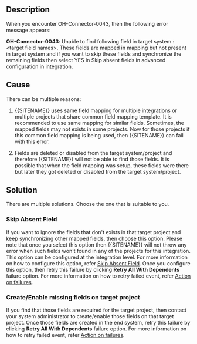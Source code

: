 ## Description

When you encounter OH-Connector-0043, then the following error message appears:

**OH-Connector-0043**: Unable to find following field in target system : &lt;target field names&gt;. These fields are mapped in mapping but not present in target system and if you want to skip these fields and synchronize the remaining fields then select YES in Skip absent fields in advanced configuration in integration.

## Cause

There can be multiple reasons:

1. {{SITENAME}} uses same field mapping for multiple integrations or multiple projects that share common field mapping template. It is recommended to use same mapping for similar fields. Sometimes, the mapped fields may not exists in some projects. Now for those projects if this common field mapping is being used, then {{SITENAME}} can fail with this error.

2. Fields are deleted or disabled from the target system/project and therefore {{SITENAME}} will not be able to find those fields. It is possible that when the field mapping was setup, these fields were there but later they got deleted or disabled from the target system/project.

## Solution

There are multiple solutions. Choose the one that is suitable to you.

### **Skip Absent Field**

If you want to ignore the fields that don't exists in that target project and keep synchronizing other mapped fields, then choose this option. Please note that once you select this option then {{SITENAME}} will not throw any error when such fields won't found in any of the projects for this integration. This option can be configured at the integration level. For more information on how to configure this option, refer [Skip Absent Field](../../../../integrate/integration-configuration.md#skip-absent-field). Once you configure this option, then retry this failure by clicking **Retry All With Dependents** failure option. For more information on how to retry failed event, refer [Action on failures](../../../troubleshooting/manage-integration-failures.md#action-on-failures).

### **Create/Enable missing fields on target project**

If you find that those fields are required for the target project, then contact your system administrator to create/enable those fields on that target project. Once those fields are created in the end system, retry this failure by clicking **Retry All With Dependents** failure option. For more information on how to retry failed event, refer [Action on failures](../../../troubleshooting/manage-integration-failures.md#action-on-failures).

